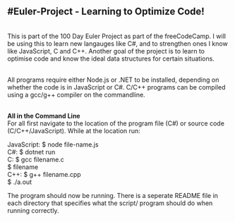 <h2> #Euler-Project - Learning to Optimize Code! </h2> <br> 
This is part of the 100 Day Euler Project as part of the freeCodeCamp. I will be using this to learn new langauges like C#, and to strengthen ones I know like JavaScript, C and C++. Another goal of the project is to learn to optimise code and know the ideal data structures for certain situations. <br> <br>

All programs require either Node.js or .NET to be installed, depending on whether the code is in JavaScript or C#. C/C++ programs can be compiled using a gcc/g++ compiler on the commandline. <br> <br>

<b> All in the Command Line </b> <br> 
For all first navigate to the location of the program file (C#) or source code (C/C++/JavaScript). While at the location run: <br>

JavaScript: $ node file-name.js <br>
C#: $ dotnet run <br>
C: $ gcc filename.c <br>
   $ filename <br>
C++: $ g++ filename.cpp <br>
     $ ./a.out <br>
     
The program should now be running. There is a seperate README file in each directory that specifies what the script/ program should do when running correctly.

